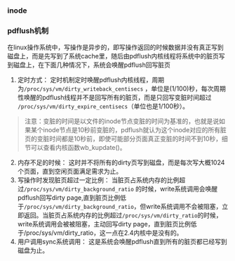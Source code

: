 ### inode
### pdflush机制
在linux操作系统中，写操作是异步的，即写操作返回的时候数据并没有真正写到磁盘上，而是先写到了系统cache里，随后由pdflush内核线程将系统中的脏页写到磁盘上，在下面几种情况下，系统会唤醒pdflush回写脏页
1. 定时方式：
     定时机制定时唤醒pdflush内核线程，周期为```/proc/sys/vm/dirty_writeback_centisecs``` ，单位是(1/100)秒，每次周期性唤醒的pdflush线程并不是回写所有的脏页，而是只回写变脏时间超过
```/proc/sys/vm/dirty_expire_centisecs```（单位也是1/100秒）。
> 注意：变脏的时间是以文件的inode节点变脏的时间为基准的，也就是说如果某个inode节点是10秒前变脏的，pdflush就认为这个inode对应的所有脏页的变脏时间都是10秒前，即使可能部分页面真正变脏的时间不到10秒，细节可以查看内核函数wb_kupdate()。
2. 内存不足的时候：
    这时并不将所有的dirty页写到磁盘，而是每次写大概1024个页面，直到空闲页面满足需求为止。
3. 写操作时发现脏页超过一定比例：
    当脏页占系统内存的比例超过```/proc/sys/vm/dirty_background_ratio``` 的时候，write系统调用会唤醒pdflush回写dirty page,直到脏页比例低于```/proc/sys/vm/dirty_background_ratio```，但write系统调用不会被阻塞，立即返回。当脏页占系统内存的比例超过```/proc/sys/vm/dirty_ratio```的时候， write系统调用会被被阻塞，主动回写dirty page，直到脏页比例低于/proc/sys/vm/dirty_ratio，这一点在2.4内核中是没有的。
4. 用户调用sync系统调用：
    这是系统会唤醒pdflush直到所有的脏页都已经写到磁盘为止。